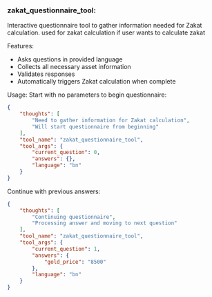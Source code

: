 ### zakat_questionnaire_tool:
Interactive questionnaire tool to gather information needed for Zakat calculation.
used for zakat calculation if user wants to calculate zakat

Features:
- Asks questions in provided language
- Collects all necessary asset information
- Validates responses
- Automatically triggers Zakat calculation when complete

Usage:
Start with no parameters to begin questionnaire:
~~~json
{
    "thoughts": [
        "Need to gather information for Zakat calculation",
        "Will start questionnaire from beginning"
    ],
    "tool_name": "zakat_questionnaire_tool",
    "tool_args": {
        "current_question": 0,
        "answers": {},
        "language": "bn"
    }
}
~~~

Continue with previous answers:
~~~json
{
    "thoughts": [
        "Continuing questionnaire",
        "Processing answer and moving to next question"
    ],
    "tool_name": "zakat_questionnaire_tool",
    "tool_args": {
        "current_question": 1,
        "answers": {
            "gold_price": "8500"
        },
        "language": "bn"
    }
}
~~~ 